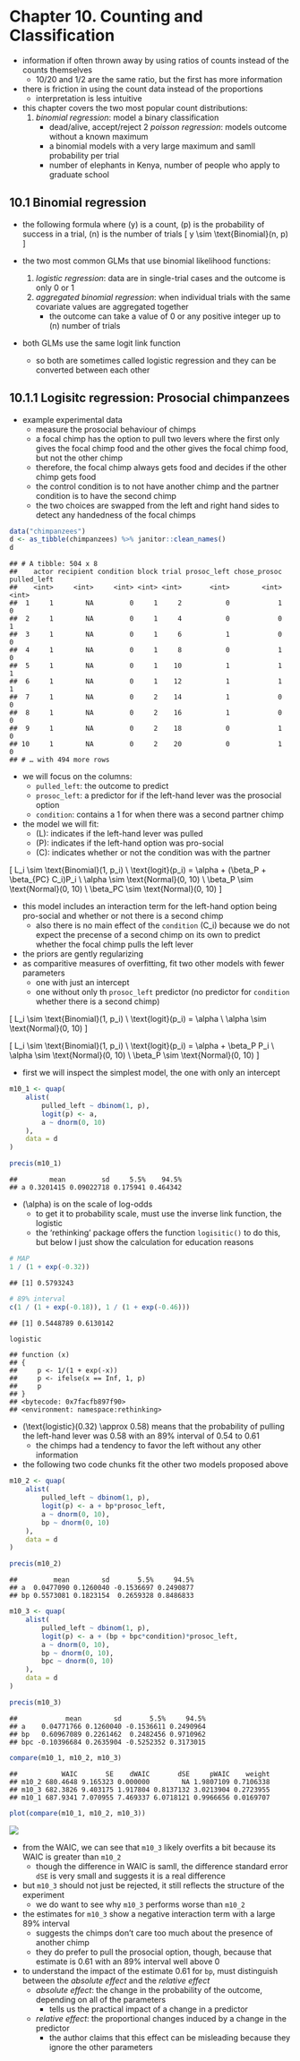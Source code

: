 Chapter 10. Counting and Classification
================

  - information if often thrown away by using ratios of counts instead
    of the counts themselves
      - 10/20 and 1/2 are the same ratio, but the first has more
        information
  - there is friction in using the count data instead of the proportions
      - interpretation is less intuitive
  - this chapter covers the two most popular count distributions:
    1.  *binomial regression*: model a binary classification
          - dead/alive, accept/reject 2 *poisson regression*: models
            outcome without a known maximum
          - a binomial models with a very large maximum and samll
            probability per trial
          - number of elephants in Kenya, number of people who apply to
            graduate school

## 10.1 Binomial regression

  - the following formula where \(y\) is a count, \(p\) is the
    probability of success in a trial, \(n\) is the number of trials \[
    y \sim \text{Binomial}(n, p)
    \]

  - the two most common GLMs that use binomial likelihood functions:
    
    1.  *logistic regression*: data are in single-trial cases and the
        outcome is only 0 or 1
    2.  *aggregated binomial regression*: when individual trials with
        the same covariate values are aggregated together
          - the outcome can take a value of 0 or any positive integer up
            to \(n\) number of trials

  - both GLMs use the same logit link function
    
      - so both are sometimes called logistic regression and they can be
        converted between each other

## 10.1.1 Logisitc regression: Prosocial chimpanzees

  - example experimental data
      - measure the prosocial behaviour of chimps
      - a focal chimp has the option to pull two levers where the first
        only gives the focal chimp food and the other gives the focal
        chimp food, but not the other chimp
      - therefore, the focal chimp always gets food and decides if the
        other chimp gets food
      - the control condition is to not have another chimp and the
        partner condition is to have the second chimp
      - the two choices are swapped from the left and right hand sides
        to detect any handedness of the focal chimps

<!-- end list -->

``` r
data("chimpanzees")
d <- as_tibble(chimpanzees) %>% janitor::clean_names()
d
```

    ## # A tibble: 504 x 8
    ##    actor recipient condition block trial prosoc_left chose_prosoc pulled_left
    ##    <int>     <int>     <int> <int> <int>       <int>        <int>       <int>
    ##  1     1        NA         0     1     2           0            1           0
    ##  2     1        NA         0     1     4           0            0           1
    ##  3     1        NA         0     1     6           1            0           0
    ##  4     1        NA         0     1     8           0            1           0
    ##  5     1        NA         0     1    10           1            1           1
    ##  6     1        NA         0     1    12           1            1           1
    ##  7     1        NA         0     2    14           1            0           0
    ##  8     1        NA         0     2    16           1            0           0
    ##  9     1        NA         0     2    18           0            1           0
    ## 10     1        NA         0     2    20           0            1           0
    ## # … with 494 more rows

  - we will focus on the columns:
      - `pulled_left`: the outcome to predict
      - `prosoc_left`: a predictor for if the left-hand lever was the
        prosocial option
      - `condition`: contains a 1 for when there was a second partner
        chimp
  - the model we will fit:
      - \(L\): indicates if the left-hand lever was pulled
      - \(P\): indicates if the left-hand option was pro-social
      - \(C\): indicates whether or not the condition was with the
        partner

\[
L_i \sim \text{Binomial}(1, p_i) \\
\text{logit}(p_i) = \alpha + (\beta_P + \beta_{PC} C_i)P_i \\
\alpha \sim \text{Normal}(0, 10) \\
\beta_P \sim \text{Normal}(0, 10) \\
\beta_PC \sim \text{Normal}(0, 10)
\]

  - this model includes an interaction term for the left-hand option
    being pro-social and whether or not there is a second chimp
      - also there is no main effect of the `condition` \(C_i\) because
        we do not expect the precense of a second chimp on its own to
        predict whether the focal chimp pulls the left lever
  - the priors are gently regularizing
  - as comparitive measures of overfitting, fit two other models with
    fewer parameters
      - one with just an intercept
      - one without only th `prosoc_left` predictor (no predictor for
        `condition` whether there is a second chimp)

\[
L_i \sim \text{Binomial}(1, p_i) \\
\text{logit}(p_i) = \alpha \\
\alpha \sim \text{Normal}(0, 10)
\]

\[
L_i \sim \text{Binomial}(1, p_i) \\
\text{logit}(p_i) = \alpha + \beta_P P_i \\
\alpha \sim \text{Normal}(0, 10) \\
\beta_P \sim \text{Normal}(0, 10)
\]

  - first we will inspect the simplest model, the one with only an
    intercept

<!-- end list -->

``` r
m10_1 <- quap(
    alist(
        pulled_left ~ dbinom(1, p),
        logit(p) <- a,
        a ~ dnorm(0, 10)
    ),
    data = d
)

precis(m10_1)
```

    ##        mean         sd     5.5%    94.5%
    ## a 0.3201415 0.09022718 0.175941 0.464342

  - \(\alpha\) is on the scale of log-odds
      - to get it to probability scale, must use the inverse link
        function, the logistic
      - the ‘rethinking’ package offers the function `logisitic()` to do
        this, but below I just show the calculation for education
        reasons

<!-- end list -->

``` r
# MAP
1 / (1 + exp(-0.32))
```

    ## [1] 0.5793243

``` r
# 89% interval
c(1 / (1 + exp(-0.18)), 1 / (1 + exp(-0.46)))
```

    ## [1] 0.5448789 0.6130142

``` r
logistic
```

    ## function (x) 
    ## {
    ##     p <- 1/(1 + exp(-x))
    ##     p <- ifelse(x == Inf, 1, p)
    ##     p
    ## }
    ## <bytecode: 0x7facfb897f90>
    ## <environment: namespace:rethinking>

  - \(\text{logistic}(0.32) \approx 0.58\) means that the probability of
    pulling the left-hand lever was 0.58 with an 89% interval of 0.54 to
    0.61
      - the chimps had a tendency to favor the left without any other
        information
  - the following two code chunks fit the other two models proposed
    above

<!-- end list -->

``` r
m10_2 <- quap(
    alist(
        pulled_left ~ dbinom(1, p),
        logit(p) <- a + bp*prosoc_left,
        a ~ dnorm(0, 10),
        bp ~ dnorm(0, 10)
    ),
    data = d
)

precis(m10_2)
```

    ##         mean        sd       5.5%     94.5%
    ## a  0.0477090 0.1260040 -0.1536697 0.2490877
    ## bp 0.5573081 0.1823154  0.2659328 0.8486833

``` r
m10_3 <- quap(
    alist(
        pulled_left ~ dbinom(1, p),
        logit(p) <- a + (bp + bpc*condition)*prosoc_left,
        a ~ dnorm(0, 10),
        bp ~ dnorm(0, 10),
        bpc ~ dnorm(0, 10)
    ),
    data = d
)

precis(m10_3)
```

    ##            mean        sd       5.5%     94.5%
    ## a    0.04771766 0.1260040 -0.1536611 0.2490964
    ## bp   0.60967089 0.2261462  0.2482456 0.9710962
    ## bpc -0.10396684 0.2635904 -0.5252352 0.3173015

``` r
compare(m10_1, m10_2, m10_3)
```

    ##           WAIC       SE    dWAIC       dSE     pWAIC    weight
    ## m10_2 680.4648 9.165323 0.000000        NA 1.9807109 0.7106338
    ## m10_3 682.3826 9.403175 1.917804 0.8137132 3.0213904 0.2723955
    ## m10_1 687.9341 7.070955 7.469337 6.0718121 0.9966656 0.0169707

``` r
plot(compare(m10_1, m10_2, m10_3))
```

![](ch10_counting-and-classification_files/figure-gfm/unnamed-chunk-7-1.png)<!-- -->

  - from the WAIC, we can see that `m10_3` likely overfits a bit because
    its WAIC is greater than `m10_2`
      - though the difference in WAIC is samll, the difference standard
        error `dSE` is very small and suggests it is a real difference
  - but `m10_3` should not just be rejected, it still reflects the
    structure of the experiment
      - we do want to see why `m10_3` performs worse than `m10_2`
  - the estimates for `m10_3` show a negative interaction term with a
    large 89% interval
      - suggests the chimps don’t care too much about the presence of
        another chimp
      - they do prefer to pull the prosocial option, though, because
        that estimate is 0.61 with an 89% interval well above 0
  - to understand the impact of the estimate 0.61 for `bp`, must
    distinguish between the *absolute effect* and the *relative effect*
      - *absolute effect*: the change in the probability of the outcome,
        depending on all of the parameters
          - tells us the practical impact of a change in a predictor
      - *relative effect*: the proportional changes induced by a change
        in the predictor
          - the author claims that this effect can be misleading because
            they ignore the other parameters
